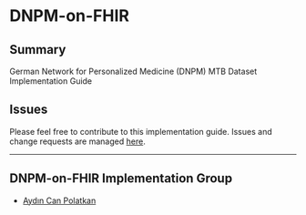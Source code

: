 # DNPM-on-FHIR

Summary
-------
German Network for Personalized Medicine (DNPM) MTB Dataset Implementation Guide

Issues
------
Please feel free to contribute to this implementation guide. Issues and change requests are managed [here](https://github.com/KohlbacherLab/DNPM-on-FHIR/issues).

------
DNPM-on-FHIR Implementation Group
------
* [Aydın Can Polatkan](mailto:aydin-can.polatkan@uni-tuebingen.de)